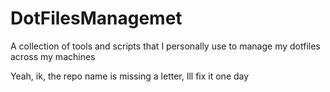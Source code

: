 # DotFilesManagemet
A collection of tools and scripts that I personally use to manage my dotfiles across my machines

Yeah, ik, the repo name is missing a letter, Ill fix it one day
